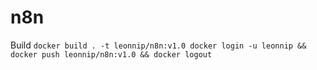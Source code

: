 # n8n
Build 
`
docker build . -t leonnip/n8n:v1.0
docker login -u leonnip && docker push leonnip/n8n:v1.0 && docker logout
`
